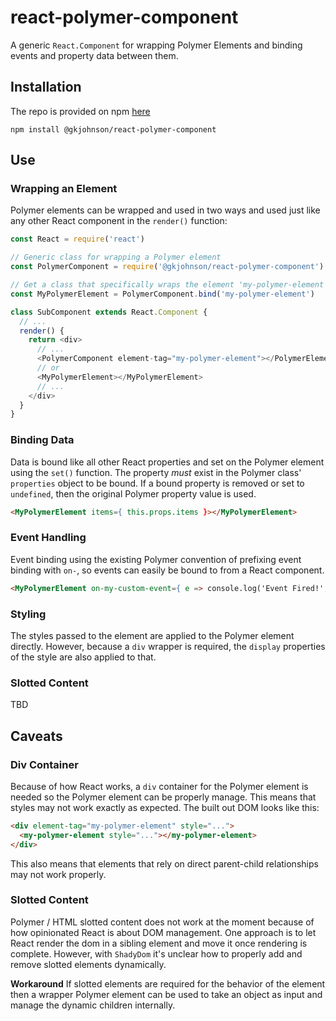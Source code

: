 # react-polymer-component

A generic `React.Component` for wrapping Polymer Elements and binding events and property data between them.

## Installation
The repo is provided on npm [here](https://www.npmjs.com/package/@gkjohnson/react-polymer-component)
```
npm install @gkjohnson/react-polymer-component
```

## Use
### Wrapping an Element

Polymer elements can be wrapped and used in two ways and used just like any other React component in the `render()` function:

``` javascript
const React = require('react')

// Generic class for wrapping a Polymer element
const PolymerComponent = require('@gkjohnson/react-polymer-component')

// Get a class that specifically wraps the element 'my-polymer-element'
const MyPolymerElement = PolymerComponent.bind('my-polymer-element')

class SubComponent extends React.Component {
  // ...
  render() {
    return <div>
      // ...
      <PolymerComponent element-tag="my-polymer-element"></PolymerElement>
      // or
      <MyPolymerElement></MyPolymerElement>
      // ...
    </div>
  }
}
```

### Binding Data

Data is bound like all other React properties and set on the Polymer element using the `set()` function. The property _must_ exist in the Polymer class' `properties` object to be bound. If a bound property is removed or set to `undefined`, then the original Polymer property value is used.

```html
<MyPolymerElement items={ this.props.items }></MyPolymerElement>
```

### Event Handling

Event binding using the existing Polymer convention of prefixing event binding with `on-`, so events can easily be bound to from a React component.

```html
<MyPolymerElement on-my-custom-event={ e => console.log('Event Fired!', e) }></MyPolymerElement>
```

### Styling

The styles passed to the element are applied to the Polymer element directly. However, because a `div` wrapper is required, the `display` properties of the style are also applied to that.

### Slotted Content
TBD

## Caveats

### Div Container

Because of how React works, a `div` container for the Polymer element is needed so the Polymer element can be properly manage. This means that styles may not work exactly as expected. The built out DOM looks like this:

```html
<div element-tag="my-polymer-element" style="...">
  <my-polymer-element style="..."></my-polymer-element>
</div>
```

This also means that elements that rely on direct parent-child relationships may not work properly.

### Slotted Content

Polymer / HTML slotted content does not work at the moment because of how opinionated React is about DOM management. One approach is to let React render the dom in a sibling element and move it once rendering is complete. However, with `ShadyDom` it's unclear how to properly add and remove slotted elements dynamically.

**Workaround**
If slotted elements are required for the behavior of the element then a wrapper Polymer element can be used to take an object as input and manage the dynamic children internally.
